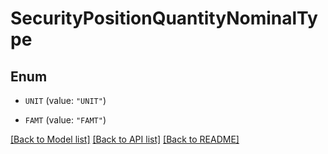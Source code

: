 # SecurityPositionQuantityNominalType

## Enum


* `UNIT` (value: `"UNIT"`)

* `FAMT` (value: `"FAMT"`)


[[Back to Model list]](../README.md#documentation-for-models) [[Back to API list]](../README.md#documentation-for-api-endpoints) [[Back to README]](../README.md)



